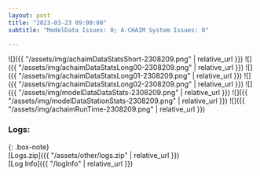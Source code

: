 ```yaml
---
layout: post
title: "2023-03-23 09:00:00"
subtitle: "ModelData Issues: 0; A-CHAIM System Issues: 0"

---
```


![]({{ "/assets/img/achaimDataStatsShort-2308209.png" | relative_url }})
![]({{ "/assets/img/achaimDataStatsLong00-2308209.png" | relative_url }})
![]({{ "/assets/img/achaimDataStatsLong01-2308209.png" | relative_url }})
![]({{ "/assets/img/achaimDataStatsLong02-2308209.png" | relative_url }})
![]({{ "/assets/img/modelDataDataStats-2308209.png" | relative_url }})
![]({{ "/assets/img/modelDataStationStats-2308209.png" | relative_url }})
![]({{ "/assets/img/achaimRunTime-2308209.png" | relative_url }})





### Logs:  
  
{: .box-note}  
[Logs.zip]({{ "/assets/other/logs.zip" | relative_url }})  
[Log Info]({{ "/logInfo" | relative_url }})  
